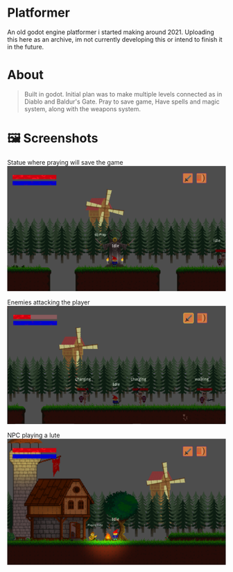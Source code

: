 # Platformer
An old godot engine platformer i started making around 2021.
Uploading this here as an archive, im not currently developing this or intend to finish it in the future.


# About
 
>Built in godot.
>Initial plan was to make multiple levels connected as in Diablo and Baldur's Gate.
>Pray to save game,
>Have spells and magic system, along with the weapons system. 


# 🖼️ Screenshots

Statue where praying will save the game
![Save_Statue](screenshots/save_statue.png)

Enemies attacking the player
![Fight](screenshots/fight.png)

NPC playing a lute
![NPC](screenshots/npc_playing_lute.png)
